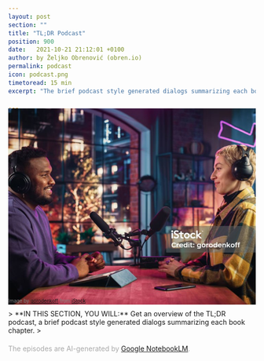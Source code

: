 ```yaml
---
layout: post
section: ""
title: "TL;DR Podcast"
position: 900
date:   2021-10-21 21:12:01 +0100
author: by Željko Obrenović (obren.io)
permalink: podcast
icon: podcast.png
timetoread: 15 min
excerpt: "The brief podcast style generated dialogs summarizing each book chapter."

---
```

<img style="margin-top: -20px; width: 100%; height: 400px; object-fit: cover" src="assets/images/istock/istockphoto-1409652094-1024x1024.jpg">
<div style="font-size: 70%; margin-top: -16px; color: grey; margin-bottom: 12px">
Image by <a target="_blank" href="https://www.istockphoto.com/en/portfolio/gorodenkoff">gorodenkoff</a> from <a target="_blank" href="https://www.istockphoto.com/">iStock</a>
</div>
> **IN THIS SECTION, YOU WILL:** Get an overview of the TL;DR podcast, a brief podcast style generated dialogs summarizing each book chapter.
>

<style>
 .quote {
     border-left: 8px solid #d9ead3;
     padding-left: 36px;
     margin-top: 30px;
     margin-bottom: 40px;
     font-size: 130%;
     font-style: normal;
     color:#888;
 }
    @media only screen and (max-width: 768px) {
        [class= "quote"] {
            display: none;
        }
    }
h2 {
  margin-top: 40px;
}
h3 {
  margin-top: 40px;
}
.title {
  font-size: 120%;
}
.subtitle {
  font-size: 100%;
  color: grey;
}
</style>
<script>
    const podcasts = [
        {   
            title: "Pre-Seasons: Digging Into the Why",
            episodes:[ 
                {
                    title: "Introduction",
                    subtitle: "A summary of the <a href='intro'>introduction</a> chapter.",
                    file: "intro.mp3",
                    notebooklm: "https://notebooklm.google.com/notebook/9f3e8678-91a4-42e3-bcbc-d50b2190132b/audio"
                },
                {
                    title: "Context & Goals",
                    subtitle: "Summary of the <a href='context'>context</a> and <a href='goals'>goals</a> chapters.",
                    file: "context-and-goals.mp3",
                    notebooklm: "https://notebooklm.google.com/notebook/ecdd13d1-bc07-4381-8dc8-2ad4388989a4/audio" 
                }
            ]
        },
        {   
            title: "Season 1: The Framework",
            episodes:[ 
                {
                    title: "Grounded Architecture Framework Overview",
                    subtitle: "A summary of the <a href='grounded-architecture'>Grounded Architecture Framework</a> chapter.",
                    file: "framework.mp3",
                    notebooklm: "https://notebooklm.google.com/notebook/5465acf5-c410-47bb-bc53-4f7f6ea8153d/audio"
                },
                {
                    title: "Lightweight Architectural Analytics",
                    subtitle: "Summary of the <a href='analytics'>Lightweight Architectural Analytics</a> chapter.",
                    notebooklm: "https://notebooklm.google.com/notebook/0631d3e5-c779-4145-ab20-167150d20415/audio",
                    file: "analytics.mp3"
                },
                {
                    title: "Collaborative Networks",
                    subtitle: "Summary of the <a href='people'>Collaborative Networks</a> chapter.",
                    notebooklm: "https://notebooklm.google.com/notebook/bcbf5980-925d-4f16-97f8-55a9291324e6/audio",
                    file: "people.mp3"
                }
            ]
        }
    ];
</script>
<div style="margin-bottom: 20px; margin-top: 20px; color: darkgrey">
The episodes are AI-generated by <a href="https://notebooklm.google.com/" target="_blank">Google NotebookLM</a>.
</div>
<div id="content"></div>

<script>
    let html = '';
    podcasts.forEach(podcast => {
        html += '<h3>' + podcast.title + '</h3>';
        html += '<table>';
        podcast.episodes.forEach(episode => {
            html += '<tr>';
            html += '<td style="width: 100px"><img style="width: 100px" src="assets/icons/podcast.png"></td>';
            html += '<td style="padding-bottom: 0">';
            html += '<div class="title"><span style="background-color: ">TL;DR: <b>' + episode.title + '</b></span></div>';
            html += '<div class="subtitle">' + episode.subtitle + '</div>';
            html += '<figure style="margin-top: 20px; margin-left: -4px">';
            html += '<audio controls src="/assets/podcast/' + episode.file + '"></audio>';
            html += '<a href="/assets/podcast/' + episode.file + '"><img src="assets/icons/download.png" title="download" style="vertical-align: top; width: 24px; padding-top: 14px; padding-left: 22px"></a>';
            html += '<a href="' + episode.notebooklm + '"><img src="assets/icons/notebooklm.png" title="NotebookLM" style="vertical-align: top; width: 34px; padding-top: 10px; padding-left: 12px"></a>';
            html += '</figure>';
            html += '</td>';
            html += '</tr>';
        });
        html += '</table>';
    });
    document.getElementById('content').innerHTML = html;
</script>
